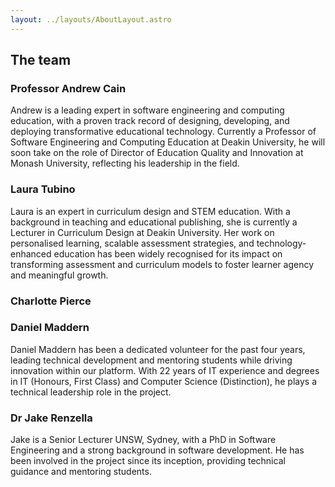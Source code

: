 ```yaml
---
layout: ../layouts/AboutLayout.astro
---
```



## The team
### Professor Andrew Cain

Andrew is a leading expert in software engineering and computing education, with a proven track record of designing, developing, and deploying transformative educational technology. Currently a Professor of Software Engineering and Computing Education at Deakin University, he will soon take on the role of Director of Education Quality and Innovation at Monash University, reflecting his leadership in the field.

### Laura Tubino

Laura is an expert in curriculum design and STEM education. With a background in teaching and educational publishing, she is currently a Lecturer in Curriculum Design at Deakin University. Her work on personalised learning, scalable assessment strategies, and technology-enhanced education has been widely recognised for its impact on transforming assessment and curriculum models to foster learner agency and meaningful growth.

### Charlotte Pierce


### Daniel Maddern
Daniel Maddern has been a dedicated volunteer for the past four years, leading technical development and mentoring students while driving innovation within our platform. With 22 years of IT experience and degrees in IT (Honours, First Class) and Computer Science (Distinction), he plays a technical leadership role in the project.

### Dr Jake Renzella
Jake is a Senior Lecturer UNSW, Sydney, with a PhD in Software Engineering and a strong background in software development. He has been involved in the project since its inception, providing technical guidance and mentoring students.

